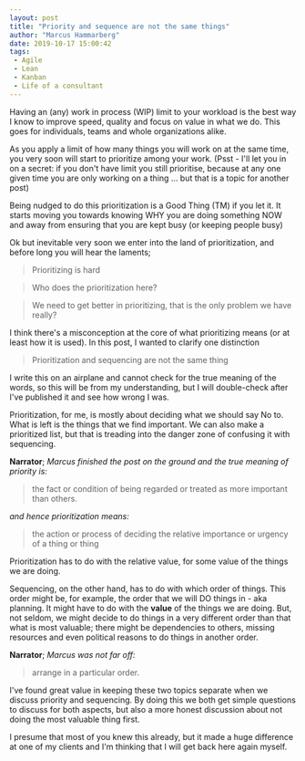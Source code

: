 ```yaml
---
layout: post
title: "Priority and sequence are not the same things"
author: "Marcus Hammarberg"
date: 2019-10-17 15:00:42
tags:
 - Agile
 - Lean
 - Kanban
 - Life of a consultant
---
```


Having an (any) work in process (WIP) limit to your workload is the best way I know to improve speed, quality and focus on value in what we do. This goes for individuals, teams and whole organizations alike. 

As you apply a limit of how many things you will work on at the same time, you very soon will start to prioritize among your work. (Psst - I'll let you in on a secret: if you don't have limit you still prioritise, because at any one given time you are only working on a thing ... but that is a topic for another post)

Being nudged to do this prioritization is a Good Thing (TM) if you let it. It starts moving you towards knowing WHY you are doing something NOW and away from ensuring that you are kept busy (or keeping people busy) 

Ok but inevitable very soon we enter into the land of prioritization, and before long you will hear the laments;

> Prioritizing is hard

> Who does the prioritization here?

> We need to get better in prioritizing, that is the only problem we have really?

I think there's a misconception at the core of what prioritizing means (or at least how it is used). In this post, I wanted to clarify one distinction

> Prioritization and sequencing are not the same thing

<a name='more'></a>

I write this on an airplane and cannot check for the true meaning of the words, so this will be from my understanding, but I will double-check after I've published it and see how wrong I was. 

Prioritization, for me, is mostly about deciding what we should say No to. What is left is the things that we find important. We can also make a prioritized list, but that is treading into the danger zone of confusing it with sequencing. 

**Narrator**; *Marcus finished the post on the ground and the true meaning of priority is:* 

> the fact or condition of being regarded or treated as more important than others.

*and hence prioritization means:*

>the action or process of deciding the relative importance or urgency of a thing or thing



Prioritization has to do with the relative value, for some value of the things we are doing.  



Sequencing, on the other hand, has to do with which order of things. This order might be, for example, the order that we will DO things in - aka planning. It might have to do with the **value** of the things we are doing. But, not seldom, we might decide to do things in a very different order than that what is most valuable; there might be dependencies to others, missing resources and even political reasons to do things in another order. 

**Narrator**; *Marcus was not far off:* 

> arrange in a particular order.



I've found great value in keeping these two topics separate when we discuss priority and sequencing. By doing this we both get simple questions to discuss for both aspects, but also a more honest discussion about not doing the most valuable thing first. 

I presume that most of you knew this already, but it made a huge difference at one of my clients and I'm thinking that I will get back here again myself. 
